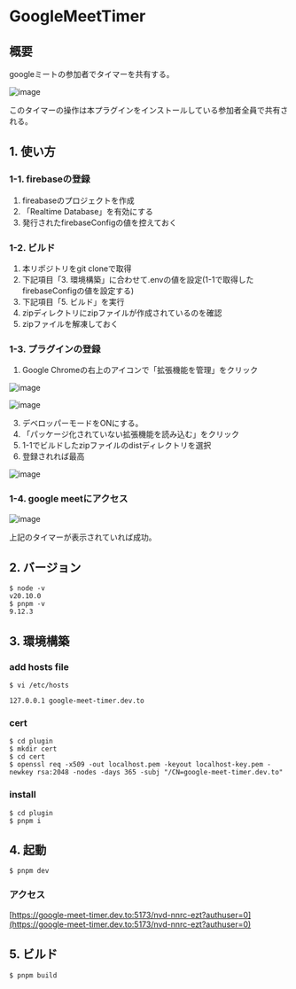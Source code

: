# GoogleMeetTimer
## 概要
googleミートの参加者でタイマーを共有する。

![image](https://github.com/user-attachments/assets/127bd4a7-bcef-40c1-bb4f-32374af95d4d)

このタイマーの操作は本プラグインをインストールしている参加者全員で共有される。

## 1. 使い方
### 1-1. firebaseの登録
1. fireabaseのプロジェクトを作成
2. 「Realtime Database」を有効にする
3. 発行されたfirebaseConfigの値を控えておく

### 1-2. ビルド
1. 本リポジトリをgit cloneで取得
2. 下記項目「3. 環境構築」に合わせて.envの値を設定(1-1で取得したfirebaseConfigの値を設定する)
4. 下記項目「5. ビルド」を実行
5. zipディレクトリにzipファイルが作成されているのを確認
6. zipファイルを解凍しておく

### 1-3. プラグインの登録
1. Google Chromeの右上のアイコンで「拡張機能を管理」をクリック
   
![image](https://github.com/user-attachments/assets/5244beb4-bd77-45f3-9ef7-6d0eb8f3e9c9)

![image](https://github.com/user-attachments/assets/075a5c36-31c8-49a9-ab0e-42159990b843)

3. デベロッパーモードをONにする。
4. 「パッケージ化されていない拡張機能を読み込む」をクリック
5. 1-1でビルドしたzipファイルのdistディレクトリを選択
6. 登録されれば最高
   
![image](https://github.com/user-attachments/assets/abf940e5-46a3-4c43-ab1d-fd7205968685)


### 1-4. google meetにアクセス
![image](https://github.com/user-attachments/assets/127bd4a7-bcef-40c1-bb4f-32374af95d4d)

上記のタイマーが表示されていれば成功。

## 2. バージョン
```
$ node -v
v20.10.0
$ pnpm -v
9.12.3

```

## 3. 環境構築
### add hosts file

```
$ vi /etc/hosts
```

```
127.0.0.1 google-meet-timer.dev.to
```

### cert
```
$ cd plugin
$ mkdir cert
$ cd cert
$ openssl req -x509 -out localhost.pem -keyout localhost-key.pem -newkey rsa:2048 -nodes -days 365 -subj "/CN=google-meet-timer.dev.to"
```

### install
```
$ cd plugin
$ pnpm i
```

## 4. 起動
```
$ pnpm dev
```

### アクセス
[https://google-meet-timer.dev.to:5173/nvd-nnrc-ezt?authuser=0](https://google-meet-timer.dev.to:5173/nvd-nnrc-ezt?authuser=0)

## 5. ビルド
```
$ pnpm build
```




